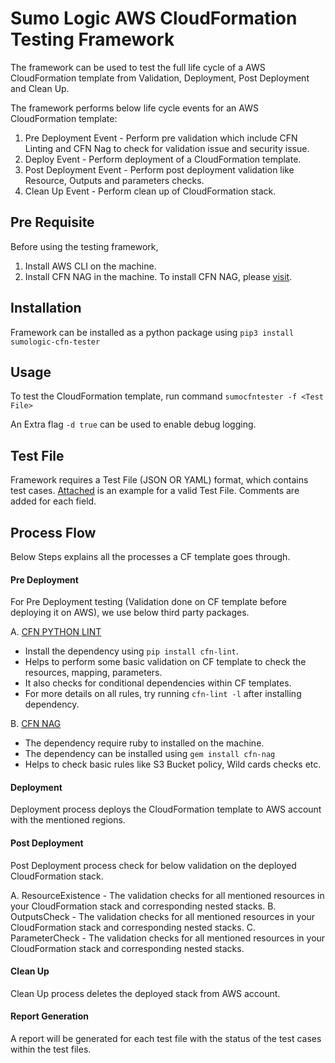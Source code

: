 # Sumo Logic AWS CloudFormation Testing Framework

The framework can be used to test the full life cycle of a AWS CloudFormation template from Validation, Deployment, Post Deployment and Clean Up.

The framework performs below life cycle events for an AWS CloudFormation template:
1. Pre Deployment Event - Perform pre validation which include CFN Linting and CFN Nag to check for validation issue and security issue.
2. Deploy Event - Perform deployment of a CloudFormation template.
3. Post Deployment Event - Perform post deployment validation like Resource, Outputs and parameters checks.
4. Clean Up Event - Perform clean up of CloudFormation stack.

## Pre Requisite

Before using the testing framework, 
1. Install AWS CLI on the machine.
2. Install CFN NAG in the machine. To install CFN NAG, please [visit](https://github.com/stelligent/cfn_nag#installation).

## Installation

Framework can be installed as a python package using `pip3 install sumologic-cfn-tester`

## Usage

To test the CloudFormation template, run command `sumocfntester -f <Test File>`

An Extra flag `-d true` can be used to enable debug logging.
## Test File

Framework requires a Test File (JSON OR YAML) format, which contains test cases. [Attached](examples/testfiles/yaml/test_example.yaml) is an example for a valid Test File.
Comments are added for each field.

## Process Flow

Below Steps explains all the processes a CF template goes through.

#### Pre Deployment

For Pre Deployment testing (Validation done on CF template before deploying it on AWS), we use below third party packages.

A. [CFN PYTHON LINT](https://github.com/aws-cloudformation/cfn-python-lint)
- Install the dependency using `pip install cfn-lint`.
- Helps to perform some basic validation on CF template to check the resources, mapping, parameters.
- It also checks for conditional dependencies within CF templates.
- For more details on all rules, try running `cfn-lint -l` after installing dependency.

B. [CFN NAG](https://github.com/stelligent/cfn_nag)
- The dependency require ruby to installed on the machine.
- The dependency can be installed using `gem install cfn-nag`
- Helps to check basic rules like S3 Bucket policy, Wild cards checks etc.

#### Deployment

Deployment process deploys the CloudFormation template to AWS account with the mentioned regions.

#### Post Deployment

Post Deployment process check for below validation on the deployed CloudFormation stack.

A. ResourceExistence - The validation checks for all mentioned resources in your CloudFormation stack and corresponding nested stacks.
B. OutputsCheck - The validation checks for all mentioned resources in your CloudFormation stack and corresponding nested stacks.
C. ParameterCheck - The validation checks for all mentioned resources in your CloudFormation stack and corresponding nested stacks.

#### Clean Up

Clean Up process deletes the deployed stack from AWS account.

#### Report Generation

A report will be generated for each test file with the status of the test cases within the test files.